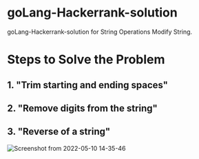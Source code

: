 # goLang-Hackerrank-solution
goLang-Hackerrank-solution for String Operations Modify String. 
# Steps to Solve the Problem 
## 1. "Trim starting and ending spaces" 
## 2. "Remove digits from the string" 
## 3. "Reverse of a string"

![Screenshot from 2022-05-10 14-35-46](https://user-images.githubusercontent.com/6962311/167592316-72a44750-5ffa-46df-8666-9de7fa8ef5c7.png)
